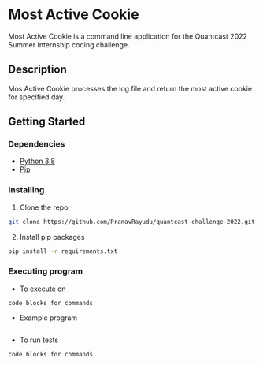 # Most Active Cookie

Most Active Cookie is a command line application for the Quantcast 2022 Summer Internship coding challenge.

## Description

Mos Active Cookie processes the log file and return the most active cookie for specified day.

## Getting Started

### Dependencies

* [Python 3.8](https://www.python.org/download/releases/3.0/)
* [Pip](https://pip.pypa.io/)

### Installing

1. Clone the repo
```bash
git clone https://github.com/PranavRayudu/quantcast-challenge-2022.git
```

2. Install pip packages
```bash
pip install -r requirements.txt
```

### Executing program

* To execute on 
```
code blocks for commands
```

* Example program
```bash

```

* To run tests
```
code blocks for commands
```